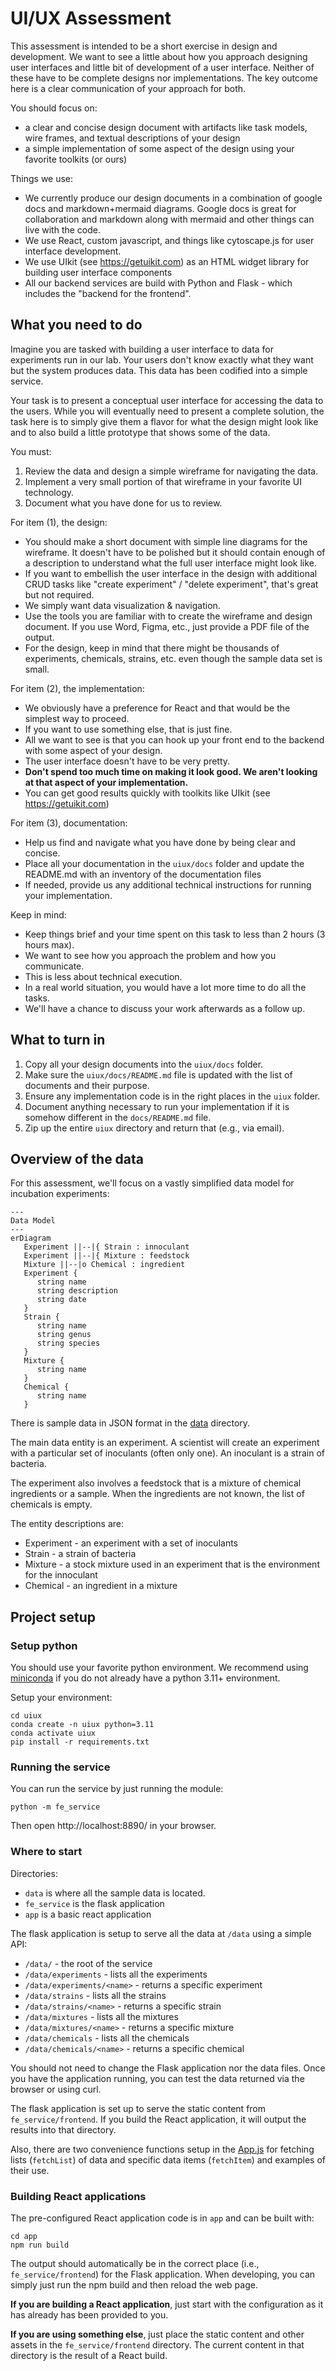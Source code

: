 # UI/UX Assessment

This assessment is intended to be a short exercise in design and development. We want
to see a little about how you approach designing user interfaces and little bit of
development of a user interface. Neither of these have to be complete designs nor
implementations. The key outcome here is a clear communication of your approach for
both.

You should focus on:

 * a clear and concise design document with artifacts like task models, wire frames, and textual descriptions of your design
 * a simple implementation of some aspect of the design using your favorite toolkits (or ours)

Things we use:

 * We currently produce our design documents in a combination of google docs and markdown+mermaid diagrams. Google docs is great for collaboration and markdown along with mermaid and other things can live with the code. 
 * We use React, custom javascript, and things like cytoscape.js for user interface development.
 * We use UIkit (see https://getuikit.com) as an HTML widget library for building user interface components
 * All our backend services are build with Python and Flask - which includes the "backend for the frontend".

## What you need to do

Imagine you are tasked with building a user interface to 
data for experiments run in our lab. Your users don't 
know exactly what they want but the system produces
data. This data has been codified into a simple service.

Your task is to present a conceptual user interface for accessing 
the data to the users. While you will eventually need to present a 
complete solution, the task here is to simply give them a flavor for what 
the design might look like and to also build a little prototype
that shows some of the data.

You must:

1. Review the data and design a simple wireframe for navigating the data.
2. Implement a very small portion of that wireframe in your favorite UI technology.
3. Document what you have done for us to review.

For item (1), the design:

 * You should make a short document with simple line diagrams for the wireframe. It doesn't have to be polished but it should contain enough of a description to understand what the full user interface might look like.
 * If you want to embellish the user interface in the design with additional CRUD tasks like "create experiment" / "delete experiment", that's great but not required. 
 * We simply want data visualization & navigation.
 * Use the tools you are familiar with to create the wireframe and design document. If you use Word, Figma, etc., just provide a PDF file of the output.
 * For the design, keep in mind that there might be thousands of experiments, chemicals, strains, etc. even though the sample data set is small.

For item (2), the implementation:

 * We obviously have a preference for React and that would be the simplest way to proceed.
 * If you want to use something else, that is just fine.  
 * All we want to see is that you can hook up your front end to the backend with some aspect of your design.
 * The user interface doesn't have to be very pretty. 
 * **Don't spend too much time on making it look good. We aren't looking at that aspect of your implementation.**
 * You can get good results quickly with toolkits like UIkit (see https://getuikit.com)  

For item (3), documentation:

 * Help us find and navigate what you have done by being clear and concise.
 * Place all your documentation in the `uiux/docs` folder and update
the README.md with an inventory of the documentation files
 * If needed, provide us any additional technical instructions for running your implementation.

Keep in mind:

 * Keep things brief and your time spent on this task to less than 2 hours (3 hours max). 
 * We want to see how you approach the problem and how you communicate. 
 * This is less about technical execution.
 * In a real world situation, you would have a lot more time to do all the tasks.
 * We'll have a chance to discuss your work afterwards as a follow up.

## What to turn in

1. Copy all your design documents into the `uiux/docs` folder.
2. Make sure the `uiux/docs/README.md` file is updated with the list of documents and their purpose.
3. Ensure any implementation code is in the right places in the `uiux` folder.
4. Document anything necessary to run your implementation if it is somehow different in the `docs/README.md` file.
5. Zip up the entire `uiux` directory and return that (e.g., via email).


## Overview of the data

For this assessment, we'll focus on a vastly simplified data model for incubation
experiments:

```mermaid
---
Data Model
---
erDiagram
   Experiment ||--|{ Strain : innoculant
   Experiment ||--|{ Mixture : feedstock
   Mixture ||--|o Chemical : ingredient
   Experiment {
      string name
      string description
      string date
   }
   Strain {
      string name
      string genus
      string species
   }
   Mixture {
      string name
   }
   Chemical {
      string name
   }
```

There is sample data in JSON format in the [data](data) directory.

The main data entity is an experiment. A scientist will create an experiment
with a particular set of inoculants (often only one). An inoculant is
a strain of bacteria.

The experiment also involves a feedstock that is a mixture of chemical 
ingredients or a sample. When the ingredients are not known, the list 
of chemicals is empty.

The entity descriptions are:

 * Experiment - an experiment with a set of inoculants
 * Strain - a strain of bacteria
 * Mixture - a stock mixture used in an experiment that is the environment for the innoculant
 * Chemical - an ingredient in a mixture

## Project setup

### Setup python

You should use your favorite python environment. We recommend using [miniconda](https://docs.conda.io/en/latest/miniconda.html) if you do not already have a python 3.11+ environment.

Setup your environment:

```
cd uiux
conda create -n uiux python=3.11
conda activate uiux
pip install -r requirements.txt
```

### Running the service

You can run the service by just running the module:

```
python -m fe_service
```

Then open http://localhost:8890/ in your browser. 

### Where to start

Directories:

 * `data` is where all the sample data is located.
 * `fe_service` is the flask application
 * `app` is a basic react application

The flask application is setup to serve all the data at `/data` using a simple API:

 * `/data/` - the root of the service
 * `/data/experiments` - lists all the experiments
 * `/data/experiments/<name>` - returns a specific experiment
 * `/data/strains` - lists all the strains
 * `/data/strains/<name>` - returns a specific strain
 * `/data/mixtures` - lists all the mixtures
 * `/data/mixtures/<name>` - returns a specific mixture
 * `/data/chemicals` - lists all the chemicals
 * `/data/chemicals/<name>` - returns a specific chemical

You should not need to change the Flask application nor the data files. Once you have the application running, you can test the data returned via the browser or using curl.

The flask application is set up to serve the static content from `fe_service/frontend`. If you build the React application, it will output the results into that directory.

Also, there are two convenience functions setup in the [App.js](app/src/App.js) 
for fetching lists (`fetchList`) of data and specific data items (`fetchItem`) and
examples of their use.

### Building React applications

The pre-configured React application code is in `app` and can be built with:

```
cd app
npm run build
```

The output should automatically be in the correct place (i.e., `fe_service/frontend`) for the Flask application. When developing, you can simply just run the npm build and then reload the web page.

**If you are building a React application**, just start with the configuration as it has already has been provided to you.

**If you are using something else**, just place the static content and other assets in the `fe_service/frontend` directory. The current content in that directory is the result of a React build.



